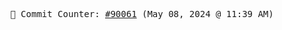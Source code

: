<p align="center">
    <samp>
        📮 Commit Counter: <a href="https://github.com/Javascript-void0/Javascript-void0/commits/main">#90061</a> (May 08, 2024 @ 11:39 AM)
    </samp>
</p>